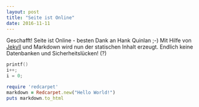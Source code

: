 ```yaml
---
layout: post
title: "Seite ist Online"
date: 2016-11-11
---
```


Geschafft! Seite ist Online - besten Dank an Hank Quinlan ;-) Mit Hilfe von [Jekyll](http://jekyllrb.com) und Markdown wird nun der statischen Inhalt erzeugt. Endlich keine Datenbanken und Sicherheitslücken! (?) 


```C
printf()
i++;
i = 0;

```

```ruby
require 'redcarpet'
markdown = Redcarpet.new("Hello World!")
puts markdown.to_html
```
